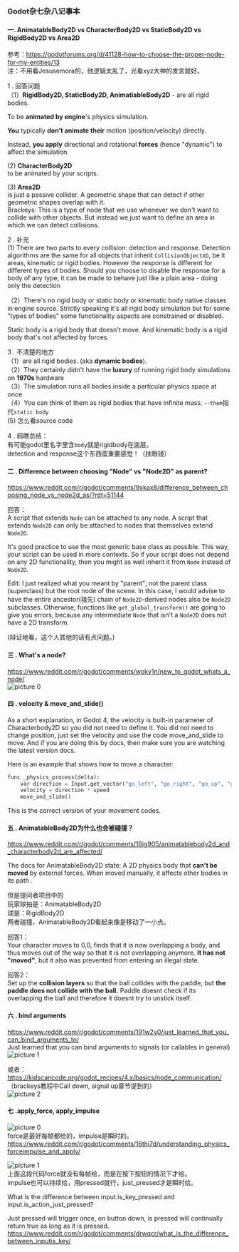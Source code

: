 ### Godot杂七杂八记事本
#### 一. AnimatableBody2D vs CharacterBody2D vs StaticBody2D vs RigidBody2D vs Area2D

参考：https://godotforums.org/d/41128-how-to-choose-the-proper-node-for-my-entities/13  
注：不用看Jesusemora的，他逻辑太乱了，光看xyz大神的发言就好。  

1 . 回答问题   
（1）**RigidBody2D, StaticBody2D, AnimatiableBody2D**  - are all rigid bodies. 

To be **animated by engine**'s physics simulation. 

**You** typically **don't animate their** motion (position/velocity) directly. 

Instead, **you apply** directional and rotational **forces** (hence "dynamic") to affect the simulation.   

(2) **CharacterBody2D**  
to be animated by your scripts.   

(3) **Area2D**  
is just a passive collider. A geometric shape that can detect if other geometric shapes overlap with it.  
Brackeys: This is a type of node that we use whenever we don't want to collide with other objects. But instead we just want to define an area in which we can detect collisions.   

2 . 补充  
(1) There are two parts to every collision: detection and response. Detection algorithms are the same for all objects that inherit `CollisionObjectXD`, be it areas, kinematic or rigid bodies. However the response is different for different types of bodies. Should you choose to disable the response for a body of any type, it can be made to behave just like a plain area - doing only the detection   

（2）There's no rigid body or static body or kinematic body native classes in engine source. Strictly speaking it's all rigid body simulation but for some "types of bodies" some functionality aspects are constrained or disabled.  
 
Static body is a rigid body that doesn't move. And kinematic body is a rigid body that's not affected by forces. 

3 . 不清楚的地方  
（1）are all rigid bodies. (aka **dynamic bodies**).   
（2）They certainly didn't have the **luxury** of running rigid body simulations on **1970s** hardware  
（3）The simulation runs all bodies inside a particular physics space at once   
（4）You can think of them as rigid bodies that have infinite mass. --`them`指代`static body`  
 (5) 怎么看source code  

4 . 鸦瞎总结：  
有可能godot里名字里含`body`就是rigidbody在底层。   
detection and response这个东西蛮重要感觉！（扶眼镜）   

#### 二 . Difference between choosing "Node" vs "Node2D" as parent?
https://www.reddit.com/r/godot/comments/9xkax8/difference_between_choosing_node_vs_node2d_as/?rdt=51144  

回答：  
A script that extends `Node` can be attached to any node. A script that extends `Node2D` can only be attached to nodes that themselves extend `Node2D`.

It's good practice to use the most generic base class as possible. This way, your script can be used in more contexts. So if your script does not depend on any 2D functionality, then you might as well inherit it from `Node` instead of `Node2D`.

Edit: I just realized what you meant by "parent"; not the parent class (superclass) but the root node of the scene. In this case, I would advise to have the entire ancestor(祖先) chain of `Node2D`-derived nodes also be `Node2D` subclasses. Otherwise, functions like `get_global_transform()` are going to give you errors, because any intermediate `Node` that isn't a `Node2D` does not have a 2D transform.

(辩证地看，这个人其他的话有点问题。)  

#### 三 . What's a node?  
https://www.reddit.com/r/godot/comments/woky1n/new_to_godot_whats_a_node/  
![picture 0](images/95039b7d1deb5e2d924682fae3b61c8b3247480dd6efba28269cbb72ae2b79c0.png)  

#### 四 . velocity & move_and_slide()  
As a short explanation, in Godot 4, the velocity is built-in parameter of Characterbody2D so you did not need to define it. You did not need to change position, just set the velocity and use the code move_and_slide to move. And if you are doing this by docs, then make sure you are watching the latest version docs.

Here is an example that shows how to move a character:  

```py
func _physics_process(delta):
    var direction = Input.get_vector("go_left", "go_right", "go_up", "go_down")
    velocity = direction * speed
    move_and_slide()
```

This is the correct version of your movement codes.  

#### 五 . AnimatableBody2D为什么也会被碰撞？
https://www.reddit.com/r/godot/comments/16ig905/animatablebody2d_and_characterbody2d_are_affected/  

The docs for AnimatableBody2D state: A 2D physics body that **can't be moved** by external forces. When moved manually, it affects other bodies in its path .  

但是提问者项目中的  
玩家球拍是：AnimatableBody2D  
球是：RigidBody2D  
两者碰撞，AnimatableBody2D看起来像是移动了一小点。  

回答1：  
Your character moves to 0,0, finds that it is now overlapping a body, and thus moves out of the way so that it is not overlapping anymore. **It has not "moved"**, but it also was prevented from entering an illegal state.

回答2：  
Set up the **collision layers** so that the ball collides with the paddle, but **the paddle does not collide with the ball.** Paddle doesnt check if its overlapping the ball and therefore it doesnt try to unstick itself.  

#### 六 . bind arguments
https://www.reddit.com/r/godot/comments/191w2v0/just_learned_that_you_can_bind_arguments_to/  
Just learned that you can bind arguments to signals (or callables in general)    
![picture 1](images/363df4a62e1e5565ec8b83cf4397c6bc1b72c460b0661568dd6b9e2b0fdcdb54.png)  

或者：  
https://kidscancode.org/godot_recipes/4.x/basics/node_communication/  
（brackeys教程中Call down, signal up章节提到的）  
![picture 2](images/1ceca627f0913a7d875b1df6eedf75706f95efc0c623139d6378b82a72613f2e.png)  

#### 七 .apply_force, apply_impulse  
![picture 0](images/905700a818abe57f7fa27eb43bbdf3214b9fe0b974aae11f54e7384ec522bfe0.png)  
force是最好每帧都给的，impulse是瞬时的。  
https://www.reddit.com/r/godot/comments/16thi7d/understanding_physics_forceimpulse_and_apply/  

![picture 1](images/e550b7410b225c3e51bc719445639bde740c118b39e6452c8f5985944447d308.png)  
上面这段代码force就没有每帧给，而是在按下按钮的情况下才给。  
impulse也可以持续给，用pressed就行，just_pressed才是瞬时给。  

What is the difference between input.is_key_pressed and input.is_action_just_pressed?  

Just pressed will trigger once, on button down, is pressed will continually return true as long as it is pressed.  
https://www.reddit.com/r/godot/comments/drwqcr/what_is_the_difference_between_inputis_key/  
